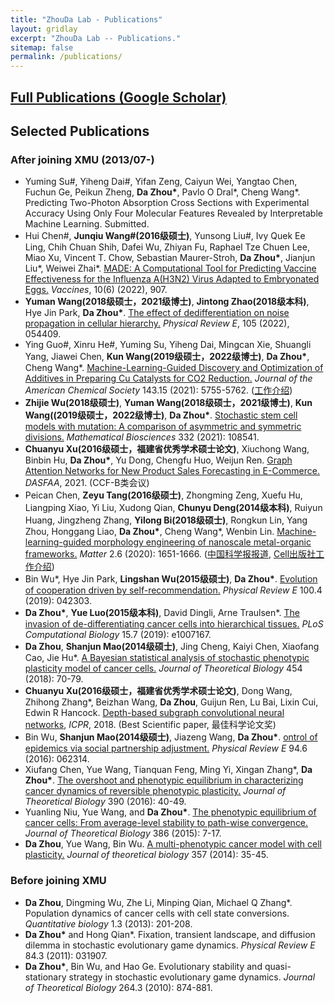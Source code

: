 ```yaml
---
title: "ZhouDa Lab - Publications"
layout: gridlay
excerpt: "ZhouDa Lab -- Publications."
sitemap: false
permalink: /publications/
---
```



## [Full Publications (Google Scholar)](https://scholar.google.com/citations?user=i9YneRcAAAAJ&hl=zh-CN) 

## Selected Publications 

### After joining XMU (2013/07-)

- Yuming Su\#, Yiheng Dai\#, Yifan Zeng, Caiyun Wei, Yangtao Chen, Fuchun Ge, Peikun Zheng, **Da Zhou\***, Pavlo O Dral\*, Cheng Wang\*. Predicting Two-Photon Absorption Cross Sections with Experimental Accuracy Using Only Four Molecular Features Revealed by Interpretable Machine Learning. Submitted.
- Hui Chen\#, **Junqiu Wang\#(2016级硕士)**, Yunsong Liu\#, Ivy Quek Ee Ling, Chih Chuan Shih, Dafei Wu, Zhiyan Fu, Raphael Tze Chuen Lee, Miao Xu, Vincent T. Chow, Sebastian Maurer-Stroh, **Da Zhou\***, Jianjun Liu\*, Weiwei Zhai\*. [MADE: A Computational Tool for Predicting Vaccine Effectiveness for the Influenza A(H3N2) Virus Adapted to Embryonated Eggs.](https://www.mdpi.com/2076-393X/10/6/907) *Vaccines*, 10(6) (2022), 907.
- **Yuman Wang(2018级硕士，2021级博士)**, **Jintong Zhao(2018级本科)**, Hye Jin Park, **Da Zhou\***. [The effect of dedifferentiation on noise propagation in cellular hierarchy.](https://journals.aps.org/pre/abstract/10.1103/PhysRevE.105.054409) *Physical Review E*, 105 (2022), 054409.
- Ying Guo\#, Xinru He\#, Yuming Su, Yiheng Dai, Mingcan Xie, Shuangli Yang, Jiawei Chen, **Kun Wang(2019级硕士，2022级博士)**, **Da Zhou\***, Cheng Wang\*. [Machine-Learning-Guided Discovery and Optimization of Additives in Preparing Cu Catalysts for CO2 Reduction.](https://pubs.acs.org/doi/abs/10.1021/jacs.1c00339) *Journal of the American Chemical Society* 143.15 (2021): 5755-5762. ([工作介绍](https://chem.xmu.edu.cn/info/1274/10577.htm))
- **Zhijie Wu(2018级硕士)**, **Yuman Wang(2018级硕士，2021级博士)**, **Kun Wang((2019级硕士，2022级博士)**, **Da Zhou\***. [Stochastic stem cell models with mutation: A comparison of asymmetric and symmetric divisions.](https://www.sciencedirect.com/science/article/abs/pii/S0025556421000031) *Mathematical Biosciences* 332 (2021): 108541.
- **Chuanyu Xu(2016级硕士，福建省优秀学术硕士论文)**, Xiuchong Wang, Binbin Hu, **Da Zhou\***, Yu Dong, Chengfu Huo, Weijun Ren. [Graph Attention Networks for New Product Sales Forecasting in E-Commerce.](https://link.springer.com/chapter/10.1007/978-3-030-73200-4_39) *DASFAA*, 2021. (CCF-B类会议)
- Peican Chen, **Zeyu Tang(2016级硕士)**, Zhongming Zeng, Xuefu Hu, Liangping Xiao, Yi Liu, Xudong Qian, **Chunyu Deng(2014级本科)**, Ruiyun Huang, Jingzheng Zhang, **Yilong Bi(2018级硕士)**, Rongkun Lin, Yang Zhou, Honggang Liao, **Da Zhou\***, Cheng Wang\*, Wenbin Lin. [Machine-learning-guided morphology engineering of nanoscale metal-organic frameworks.](https://www.sciencedirect.com/science/article/pii/S2590238520301922) *Matter* 2.6 (2020): 1651-1666. ([中国科学报报道](https://news.sciencenet.cn/sbhtmlnews/2020/5/355293.shtm?id=355293), [Cell出版社工作介绍](https://mp.weixin.qq.com/s/VFH-kJrAujdVaLbGi-vp7Q))
- Bin Wu\*, Hye Jin Park, **Lingshan Wu(2015级硕士)**, **Da Zhou\***. [Evolution of cooperation driven by self-recommendation.](https://journals.aps.org/pre/abstract/10.1103/PhysRevE.100.042303) *Physical Review E* 100.4 (2019): 042303.
- **Da Zhou\***, **Yue Luo(2015级本科)**, David Dingli, Arne Traulsen\*. [The invasion of de-differentiating cancer cells into hierarchical tissues.](https://journals.plos.org/ploscompbiol/article?id=10.1371/journal.pcbi.1007167) *PLoS Computational Biology* 15.7 (2019): e1007167.
- **Da Zhou**, **Shanjun Mao(2014级硕士)**, Jing Cheng, Kaiyi Chen, Xiaofang Cao, Jie Hu\*. [A Bayesian statistical analysis of stochastic phenotypic plasticity model of cancer cells.](https://www.sciencedirect.com/science/article/abs/pii/S0022519318302789) *Journal of Theoretical Biology* 454 (2018): 70-79.
- **Chuanyu Xu(2016级硕士，福建省优秀学术硕士论文)**, Dong Wang, Zhihong Zhang\*, Beizhan Wang, **Da Zhou**, Guijun Ren, Lu Bai, Lixin Cui, Edwin R Hancock. [Depth-based subgraph convolutional neural networks](https://ieeexplore.ieee.org/abstract/document/8545090/), *ICPR*, 2018. (Best Scientific paper, 最佳科学论文奖)
- Bin Wu, **Shanjun Mao(2014级硕士)**, Jiazeng Wang, **Da Zhou\***. [ontrol of epidemics via social partnership adjustment.](https://journals.aps.org/pre/abstract/10.1103/PhysRevE.94.062314) *Physical Review E* 94.6 (2016): 062314.
- Xiufang Chen, Yue Wang, Tianquan Feng, Ming Yi, Xingan Zhang\*, **Da Zhou\***. [The overshoot and phenotypic equilibrium in characterizing cancer dynamics of reversible phenotypic plasticity.](https://www.sciencedirect.com/science/article/abs/pii/S0022519315005512) *Journal of Theoretical Biology* 390 (2016): 40-49.
- Yuanling Niu, Yue Wang, and **Da Zhou\***. [The phenotypic equilibrium of cancer cells: From average-level stability to path-wise convergence.](https://www.sciencedirect.com/science/article/abs/pii/S0022519315004300) *Journal of Theoretical Biology* 386 (2015): 7-17.
- **Da Zhou**, Yue Wang, Bin Wu. [A multi-phenotypic cancer model with cell plasticity.](https://www.sciencedirect.com/science/article/abs/pii/S0022519314002732) *Journal of theoretical biology* 357 (2014): 35-45.

### Before joining XMU
- **Da Zhou**, Dingming Wu, Zhe Li, Minping Qian, Michael Q Zhang\*. Population dynamics of cancer cells with cell state conversions. *Quantitative biology* 1.3 (2013): 201-208.
- **Da Zhou\*** and Hong Qian\*. Fixation, transient landscape, and diffusion dilemma in stochastic evolutionary game dynamics. *Physical Review E* 84.3 (2011): 031907.
- **Da Zhou\***, Bin Wu, and Hao Ge. Evolutionary stability and quasi-stationary strategy in stochastic evolutionary game dynamics. *Journal of Theoretical Biology* 264.3 (2010): 874-881.

